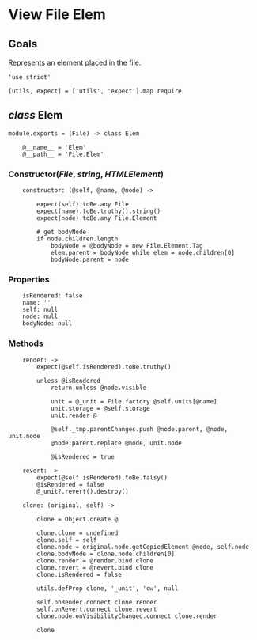 View File Elem
==============

Goals
-----

Represents an element placed in the file.

	'use strict'

	[utils, expect] = ['utils', 'expect'].map require

*class* Elem
------------

	module.exports = (File) -> class Elem

		@__name__ = 'Elem'
		@__path__ = 'File.Elem'

### Constructor(*File*, *string*, *HTMLElement*)

		constructor: (@self, @name, @node) ->

			expect(self).toBe.any File
			expect(name).toBe.truthy().string()
			expect(node).toBe.any File.Element

			# get bodyNode
			if node.children.length
				bodyNode = @bodyNode = new File.Element.Tag
				elem.parent = bodyNode while elem = node.children[0]
				bodyNode.parent = node

### Properties

		isRendered: false
		name: ''
		self: null
		node: null
		bodyNode: null

### Methods

		render: ->
			expect(@self.isRendered).toBe.truthy()

			unless @isRendered
				return unless @node.visible

				unit = @_unit = File.factory @self.units[@name]
				unit.storage = @self.storage
				unit.render @

				@self._tmp.parentChanges.push @node.parent, @node, unit.node
				@node.parent.replace @node, unit.node

				@isRendered = true

		revert: ->
			expect(@self.isRendered).toBe.falsy()
			@isRendered = false
			@_unit?.revert().destroy()

		clone: (original, self) ->

			clone = Object.create @

			clone.clone = undefined
			clone.self = self
			clone.node = original.node.getCopiedElement @node, self.node
			clone.bodyNode = clone.node.children[0]
			clone.render = @render.bind clone
			clone.revert = @revert.bind clone
			clone.isRendered = false

			utils.defProp clone, '_unit', 'cw', null

			self.onRender.connect clone.render
			self.onRevert.connect clone.revert
			clone.node.onVisibilityChanged.connect clone.render

			clone